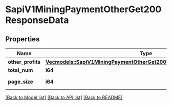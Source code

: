 # SapiV1MiningPaymentOtherGet200ResponseData

## Properties

Name | Type | Description | Notes
------------ | ------------- | ------------- | -------------
**other_profits** | [**Vec<models::SapiV1MiningPaymentOtherGet200ResponseDataOtherProfitsInner>**](_sapi_v1_mining_payment_other_get_200_response_data_otherProfits_inner.md) |  | 
**total_num** | **i64** | Total Rows | 
**page_size** | **i64** | Rows per page | 

[[Back to Model list]](../README.md#documentation-for-models) [[Back to API list]](../README.md#documentation-for-api-endpoints) [[Back to README]](../README.md)


